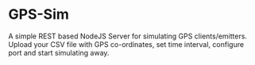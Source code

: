 # GPS-Sim
A simple REST based NodeJS Server for simulating GPS clients/emitters. Upload your CSV file with GPS co-ordinates, set time interval, configure port and start simulating away.
